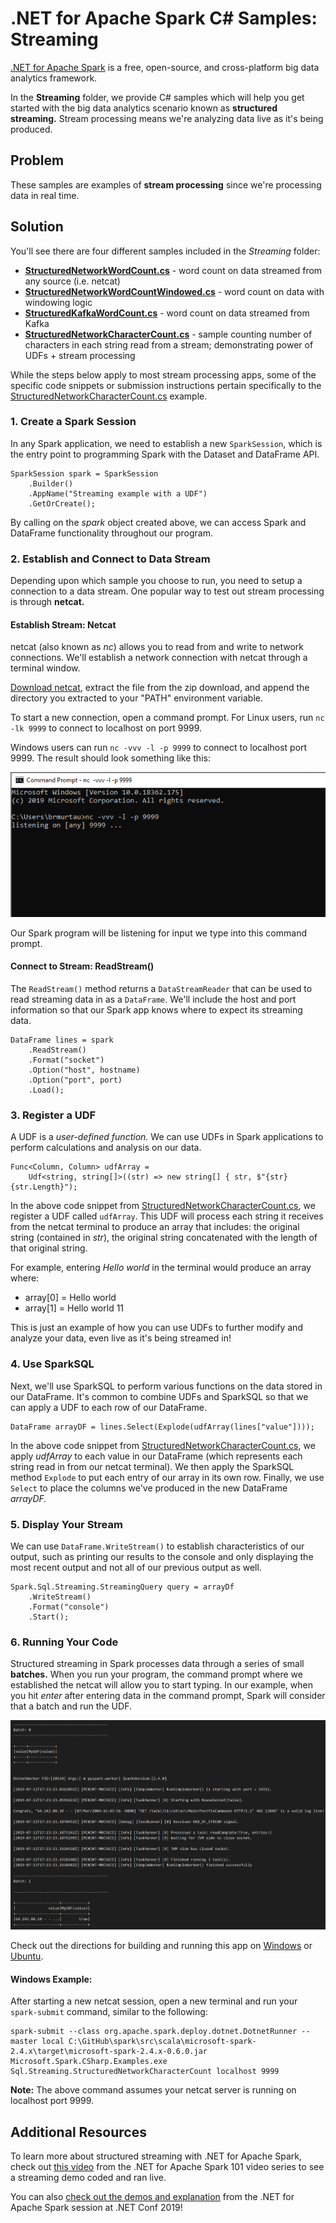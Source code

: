 # .NET for Apache Spark C# Samples: Streaming

[.NET for Apache Spark](https://dot.net/spark) is a free, open-source, and cross-platform big data analytics framework.

In the **Streaming** folder, we provide C# samples which will help you get started with the big data analytics scenario known as
**structured streaming.** Stream processing means we're analyzing data live as it's being produced.

## Problem

These samples are examples of **stream processing** since we're processing data in real time.

## Solution

You'll see there are four different samples included in the *Streaming* folder:
* **[StructuredNetworkWordCount.cs](StructuredNetworkWordCount.cs)** - word count on data streamed from any source (i.e. netcat)
* **[StructuredNetworkWordCountWindowed.cs](StructuredNetworkWordCountWindowed.cs)** - word count on data with windowing logic
* **[StructuredKafkaWordCount.cs](StructuredKafkaWordCount.cs)** - word count on data streamed from Kafka
* **[StructuredNetworkCharacterCount.cs](StructuredNetworkCharacterCount.cs)** - sample counting number of characters in each string read from a stream; demonstrating power of UDFs + stream processing

While the steps below apply to most stream processing apps, some of the specific code snippets or submission instructions pertain specifically to the [StructuredNetworkCharacterCount.cs](StructuredNetworkCharacterCount.cs) example.

### 1. Create a Spark Session

In any Spark application, we need to establish a new `SparkSession`, which is the entry point to programming Spark with the Dataset and DataFrame API.

```CSharp
SparkSession spark = SparkSession
    .Builder()
    .AppName("Streaming example with a UDF")
    .GetOrCreate();
```

By calling on the *spark* object created above, we can access Spark and DataFrame functionality throughout our program.

### 2. Establish and Connect to Data Stream

Depending upon which sample you choose to run, you need to setup a connection to a data stream. One popular way to test out stream processing is through **netcat.**

#### Establish Stream: Netcat

netcat (also known as *nc*) allows you to read from and write to network connections. We'll establish a network
connection with netcat through a terminal window.

[Download netcat](https://sourceforge.net/projects/nc110/files/), extract the file from the zip download, and append the 
directory you extracted to your "PATH" environment variable.

To start a new connection, open a command prompt. For Linux users, run ```nc -lk 9999``` to connect to localhost on port 9999.

Windows users can run ```nc -vvv -l -p 9999``` to connect to localhost port 9999. The result should look something like this:

![NetcatConnect](https://github.com/bamurtaugh/spark/blob/StreamingLog/examples/Microsoft.Spark.CSharp.Examples/Sql/Streaming/netconnect.PNG)

Our Spark program will be listening for input we type into this command prompt.

#### Connect to Stream: ReadStream()

The `ReadStream()` method returns a `DataStreamReader` that can be used to read streaming data in as a `DataFrame`. We'll include the host and port information so that our Spark app knows where to expect its streaming data.

```CSharp
DataFrame lines = spark
    .ReadStream()
    .Format("socket")
    .Option("host", hostname)
    .Option("port", port)
    .Load();
```

### 3. Register a UDF

A UDF is a *user-defined function.* We can use UDFs in Spark applications to perform calculations and analysis on our data.

```CSharp
Func<Column, Column> udfArray =
    Udf<string, string[]>((str) => new string[] { str, $"{str} {str.Length}");
```

In the above code snippet from [StructuredNetworkCharacterCount.cs](StructuredNetworkCharacterCount.cs), we register a UDF called `udfArray`. This UDF will process each string it receives from the netcat terminal to produce an array that includes: the original string (contained in *str*), the original string concatenated with the length of that original string. 

For example, entering *Hello world* in the terminal would produce an array where:
* array[0] = Hello world
* array[1] = Hello world 11
    
This is just an example of how you can use UDFs to further modify and analyze your data, even live as it's being streamed in!

### 4. Use SparkSQL

Next, we'll use SparkSQL to perform various functions on the data stored in our DataFrame. It's common to combine UDFs and SparkSQL so that we can apply a UDF to each row of our DataFrame.

```CSharp
DataFrame arrayDF = lines.Select(Explode(udfArray(lines["value"])));
```

In the above code snippet from [StructuredNetworkCharacterCount.cs](StructuredNetworkCharacterCount.cs), we apply *udfArray* to each value in our DataFrame (which represents each string read in from our netcat terminal). We then apply the SparkSQL method `Explode` to put each entry of our array in its own row. Finally, we use `Select` to place the columns we've produced in the new DataFrame *arrayDF.*

### 5. Display Your Stream

We can use `DataFrame.WriteStream()` to establish characteristics of our output, such as printing our results to the console and only displaying the most recent output and not all of our previous output as well. 

```CSharp
Spark.Sql.Streaming.StreamingQuery query = arrayDf
    .WriteStream()
    .Format("console")
    .Start();
```

### 6. Running Your Code

Structured streaming in Spark processes data through a series of small **batches.** 
When you run your program, the command prompt where we established the netcat will allow you to start typing.
In our example, when you hit *enter* after entering data in the command prompt, Spark will consider that a batch and run the UDF. 

![StreamingOutput](https://github.com/bamurtaugh/spark/blob/StreamingLog/examples/Microsoft.Spark.CSharp.Examples/Sql/Streaming/streamingnc.PNG)

Check out the directions for building and running this app on [Windows](../../../../../../docs/building/windows-instructions.md) or [Ubuntu](../../../../../../docs/building/ubuntu-instructions.md).

#### Windows Example:

After starting a new netcat session, open a new terminal and run your `spark-submit` command, similar to the following:

```CSharp
spark-submit --class org.apache.spark.deploy.dotnet.DotnetRunner --master local C:\GitHub\spark\src\scala\microsoft-spark-2.4.x\target\microsoft-spark-2.4.x-0.6.0.jar Microsoft.Spark.CSharp.Examples.exe Sql.Streaming.StructuredNetworkCharacterCount localhost 9999
```

**Note:** The above command assumes your netcat server is running on localhost port 9999.

## Additional Resources

To learn more about structured streaming with .NET for Apache Spark, check out [this video](https://channel9.msdn.com/Series/NET-for-Apache-Spark-101/Structured-Streaming-with-NET-for-Apache-Spark) from the .NET for Apache Spark 101 video series to see a streaming demo coded and ran live.

You can also [check out the demos and explanation](https://youtu.be/ZWsYMQ0Sw1o) from the .NET for Apache Spark session at .NET Conf 2019!
